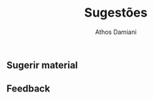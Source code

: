 ﻿---
license: Creative Commons BY-SA
author: Athos Damiani
title: "Sugestões"
categories: [Mais]
radasCat: Mais
tags: [Mais]
---




Sugerir material
---------------------


Feedback
---------------------


